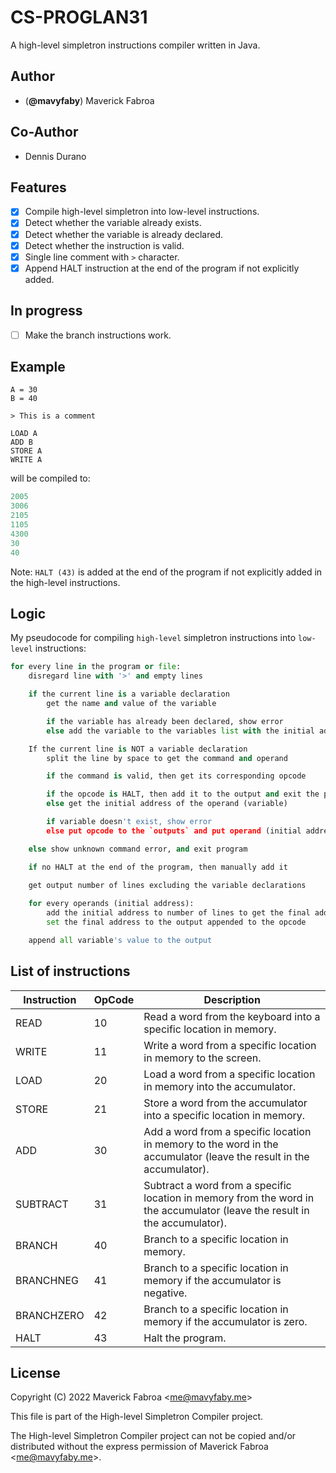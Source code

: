 # CS-PROGLAN31

A high-level simpletron instructions compiler written in Java.

## Author

- (**@mavyfaby**) Maverick Fabroa

## Co-Author

- Dennis Durano

## Features

- [x] Compile high-level simpletron into low-level instructions.
- [x] Detect whether the variable already exists.
- [x] Detect whether the variable is already declared.
- [x] Detect whether the instruction is valid.
- [x] Single line comment with `>` character.
- [x] Append HALT instruction at the end of the program if not explicitly added.

## In progress

- [ ] Make the branch instructions work.

## Example

```smp
A = 30
B = 40

> This is a comment

LOAD A
ADD B
STORE A
WRITE A
```
will be compiled to:

```sml
2005
3006
2105
1105
4300
30
40
```

Note: `HALT (43)` is added at the end of the program if not explicitly added in the high-level instructions.

## Logic

My pseudocode for compiling `high-level` simpletron instructions into `low-level` instructions:


```py
for every line in the program or file:
    disregard line with '>' and empty lines

    if the current line is a variable declaration
        get the name and value of the variable

        if the variable has already been declared, show error
        else add the variable to the variables list with the initial address

    If the current line is NOT a variable declaration
        split the line by space to get the command and operand

        if the command is valid, then get its corresponding opcode

        if the opcode is HALT, then add it to the output and exit the program loop
        else get the initial address of the operand (variable) 

        if variable doesn't exist, show error
        else put opcode to the `outputs` and put operand (initial address) to the `operands`

    else show unknown command error, and exit program

    if no HALT at the end of the program, then manually add it

    get output number of lines excluding the variable declarations
        
    for every operands (initial address):
        add the initial address to number of lines to get the final address of the variable
        set the final address to the output appended to the opcode

    append all variable's value to the output
```

## List of instructions 

| Instruction | OpCode | Description |
| ----------- | ------- | ----------- |
| READ | 10 | Read a word from the keyboard into a specific location in memory. |
| WRITE | 11 | Write a word from a specific location in memory to the screen. |
| LOAD | 20 | Load a word from a specific location in memory into the accumulator. |
| STORE | 21 | Store a word from the accumulator into a specific location in memory. |
| ADD | 30 | Add a word from a specific location in memory to the word in the accumulator (leave the result in the accumulator). |
| SUBTRACT | 31 | Subtract a word from a specific location in memory from the word in the accumulator (leave the result in the accumulator). |
| BRANCH | 40 | Branch to a specific location in memory. |
| BRANCHNEG | 41 | Branch to a specific location in memory if the accumulator is negative. |
| BRANCHZERO | 42 | Branch to a specific location in memory if the accumulator is zero. |
| HALT | 43 | Halt the program. |

## License

Copyright (C) 2022 Maverick Fabroa <<me@mavyfaby.me>>

This file is part of the High-level Simpletron Compiler project.

The High-level Simpletron Compiler project can not be copied and/or distributed without the express
permission of Maverick Fabroa <<me@mavyfaby.me>>.